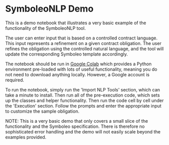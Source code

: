# SymboleoNLP Demo

This is a demo notebook that illustrates a very basic example of the functionality of the SymboleoNLP tool.

The user can enter input that is based on a controlled contract language. This input represents a refinement on a given contract obligation. The user refines the obligation using the controlled natural language, and the tool will update the corresponding Symboleo template accordingly.

The notebook should be run in [Google Colab](https://colab.research.google.com/) which provides a Python environment pre-loaded with lots of useful functionality, meaning you do not need to download anything locally. However, a Google account is required.

To run the notebook, simply run the 'Import NLP Tools' section, which can take a minute to install. Then run all of the pre-execution code, which sets up the classes and helper functionality. Then run the code cell by cell under the 'Execution' section. Follow the prompts and enter the appropriate input to customize the sample obligation.

NOTE: This is a very basic demo that only covers a small slice of the functionality and the Symboleo specification. There is therefore no sophisticated error handling and the demo will not easily scale beyond the examples provided.
